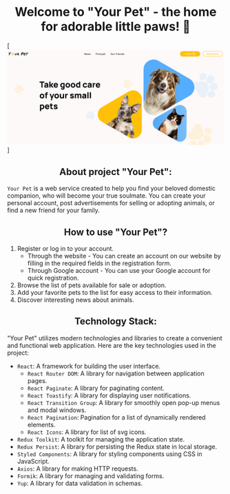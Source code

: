 # <div align=center>Welcome to "Your Pet" - the home for adorable little paws! 🐾</div>

[![Your Pet](assets/heropage.png)]

## <div align=center>About project "Your Pet":</div>

`Your Pet` is a web service created to help you find your beloved domestic
companion, who will become your true soulmate. You can create your personal
account, post advertisements for selling or adopting animals, or find a new
friend for your family.

## <div align=center>How to use "Your Pet"?</div>

1. Register or log in to your account.
   - Through the website - You can create an account on our website by filling
     in the required fields in the registration form.
   - Through Google account - You can use your Google account for quick
     registration.
2. Browse the list of pets available for sale or adoption.
3. Add your favorite pets to the list for easy access to their information.
4. Discover interesting news about animals.

## <div align=center>Technology Stack:</div>

"Your Pet" utilizes modern technologies and libraries to create a convenient and
functional web application. Here are the key technologies used in the project:

- `React`: A framework for building the user interface.
  - `React Router DOM`: A library for navigation between application pages.
  - `React Paginate`: A library for paginating content.
  - `React Toastify`: A library for displaying user notifications.
  - `React Transition Group`: A library for smoothly open pop-up menus and modal
    windows.
  - `React Pagination`: Pagination for a list of dynamically rendered elements.
  - `React Icons`: A library for list of svg icons.
- `Redux Toolkit`: A toolkit for managing the application state.
- `Redux Persist`: A library for persisting the Redux state in local storage.
- `Styled Components`: A library for styling components using CSS in JavaScript.
- `Axios`: A library for making HTTP requests.
- `Formik`: A library for managing and validating forms.
- `Yup`: A library for data validation in schemas.
